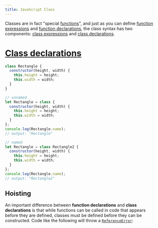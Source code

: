 ```yaml
---
title: JavaScript Class
---
```

Classes are in fact "special [functions](https://developer.mozilla.org/en-US/docs/Web/JavaScript/Reference/Functions)", and just as you can define [function expressions](https://developer.mozilla.org/en-US/docs/Web/JavaScript/Reference/Operators/function) and [function declarations](https://developer.mozilla.org/en-US/docs/Web/JavaScript/Reference/Statements/function), the class syntax has two components: [class expressions](https://developer.mozilla.org/en-US/docs/Web/JavaScript/Reference/Operators/class) and [class declarations](https://developer.mozilla.org/en-US/docs/Web/JavaScript/Reference/Statements/class).
# [Class declarations](https://developer.mozilla.org/en-US/docs/Web/JavaScript/Reference/Classes#class_declarations "Permalink to Class declarations")
```javascript
class Rectangle {
  constructor(height, width) {
    this.height = height;
    this.width = width;
  }
}
```

```javascript
// unnamed
let Rectangle = class {
  constructor(height, width) {
    this.height = height;
    this.width = width;
  }
};
console.log(Rectangle.name);
// output: "Rectangle"

// named
let Rectangle = class Rectangle2 {
  constructor(height, width) {
    this.height = height;
    this.width = width;
  }
};
console.log(Rectangle.name);
// output: "Rectangle2"
```
## Hoisting
An important difference between **function declarations** and **class declarations** is that while functions can be called in code that appears before they are defined, classes must be defined before they can be constructed. Code like the following will throw a [`ReferenceError`](https://developer.mozilla.org/en-US/docs/Web/JavaScript/Reference/Global_Objects/ReferenceError):
